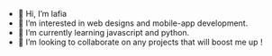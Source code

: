 - 👋 Hi, I’m lafia
- 👀 I’m interested in web designs and mobile-app development.
- 🌱 I’m currently learning javascript and python.
- 💞️ I’m looking to collaborate on any projects that will boost me up !

<!---
Yerima18/Yerima18 is a ✨ special ✨ repository because its `README.md` (this file) appears on your GitHub profile.
You can click the Preview link to take a look at your changes.
--->
